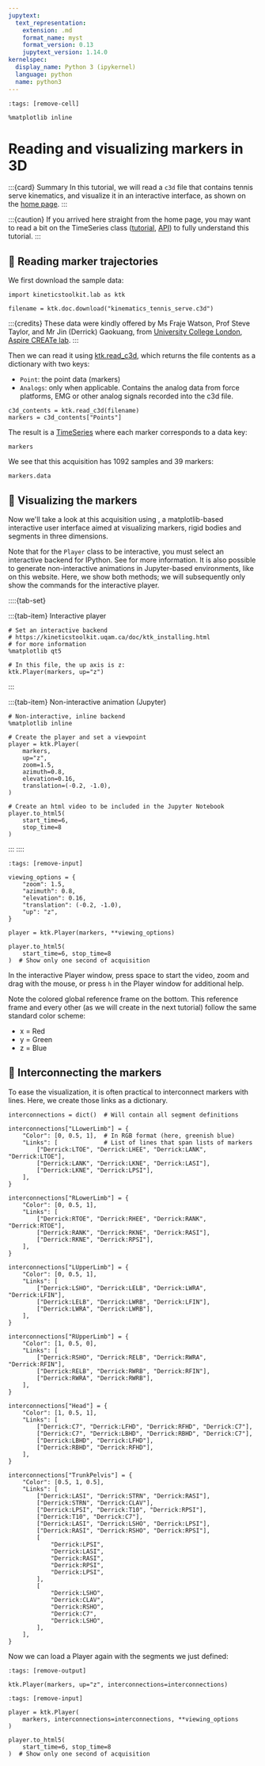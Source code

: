 ```yaml
---
jupytext:
  text_representation:
    extension: .md
    format_name: myst
    format_version: 0.13
    jupytext_version: 1.14.0
kernelspec:
  display_name: Python 3 (ipykernel)
  language: python
  name: python3
---
```


```{code-cell} ipython3
:tags: [remove-cell]

%matplotlib inline
```

# Reading and visualizing markers in 3D

:::{card} Summary
In this tutorial, we will read a `c3d` file that contains tennis serve kinematics, and visualize it in an interactive interface, as shown on the [home page](index.md).
:::

:::{caution}
If you arrived here straight from the home page, you may want to read a bit on the TimeSeries class ([tutorial](timeseries.md), [API](api/ktk.TimeSeries.rst)) to fully understand this tutorial.
:::


## 📄 Reading marker trajectories

We first download the sample data:

```{code-cell} ipython3
import kineticstoolkit.lab as ktk

filename = ktk.doc.download("kinematics_tennis_serve.c3d")
```

:::{credits}
These data were kindly offered by Ms Fraje Watson, Prof Steve Taylor, and Mr Jin (Derrick) Gaokuang, from [University College London](https://www.ucl.ac.uk/), [Aspire CREATe lab](https://ucl.ac.uk/aspire-create).
:::

Then we can read it using [ktk.read_c3d](api/ktk.read_c3d.rst), which returns the file contents as a dictionary with two keys:
- `Point`: the point data (markers)
- `Analogs`: only when applicable. Contains the analog data from force platforms, EMG or other analog signals recorded into the c3d file.

```{code-cell} ipython3
c3d_contents = ktk.read_c3d(filename)
markers = c3d_contents["Points"]
```

The result is a [TimeSeries](api/ktk.TimeSeries.rst) where each marker corresponds to a data key:

```{code-cell} ipython3
markers
```

We see that this acquisition has 1092 samples and 39 markers:

```{code-cell} ipython3
markers.data
```

## 📄 Visualizing the markers

Now we'll take a look at this acquisition using [](api/ktk.Player.rst), a matplotlib-based interactive user interface aimed at visualizing markers, rigid bodies and segments in three dimensions.

Note that for the `Player` class to be interactive, you must select an interactive backend for IPython. See [](installing.md) for more information. It is also possible to generate non-interactive animations in Jupyter-based environments, like on this website. Here, we show both methods; we will subsequently only show the commands for the interactive player.

::::{tab-set}

:::{tab-item} Interactive player
```
# Set an interactive backend
# https://kineticstoolkit.uqam.ca/doc/ktk_installing.html
# for more information
%matplotlib qt5

# In this file, the up axis is z:
ktk.Player(markers, up="z")
```
:::

:::{tab-item} Non-interactive animation (Jupyter)
```
# Non-interactive, inline backend
%matplotlib inline

# Create the player and set a viewpoint
player = ktk.Player(
    markers,
    up="z",
    zoom=1.5,
    azimuth=0.8,
    elevation=0.16,
    translation=(-0.2, -1.0),
)

# Create an html video to be included in the Jupyter Notebook
player.to_html5(
    start_time=6,
    stop_time=8
)
```

:::
::::

```{code-cell} ipython3
:tags: [remove-input]

viewing_options = {
    "zoom": 1.5,
    "azimuth": 0.8,
    "elevation": 0.16,
    "translation": (-0.2, -1.0),
    "up": "z",
}

player = ktk.Player(markers, **viewing_options)

player.to_html5(
    start_time=6, stop_time=8
)  # Show only one second of acquisition
```

In the interactive Player window, press space to start the video, zoom and drag with the mouse, or press `h` in the Player window for additional help.

Note the colored global reference frame on the bottom. This reference frame and every other (as we will create in the next tutorial) follow the same standard color scheme:

- x = Red
- y = Green
- z = Blue

## 📄 Interconnecting the markers

To ease the visualization, it is often practical to interconnect markers with lines. Here, we create those links as a dictionary.

```{code-cell} ipython3
interconnections = dict()  # Will contain all segment definitions

interconnections["LLowerLimb"] = {
    "Color": [0, 0.5, 1],  # In RGB format (here, greenish blue)
    "Links": [             # List of lines that span lists of markers
        ["Derrick:LTOE", "Derrick:LHEE", "Derrick:LANK", "Derrick:LTOE"],
        ["Derrick:LANK", "Derrick:LKNE", "Derrick:LASI"],
        ["Derrick:LKNE", "Derrick:LPSI"],
    ],
}

interconnections["RLowerLimb"] = {
    "Color": [0, 0.5, 1],
    "Links": [
        ["Derrick:RTOE", "Derrick:RHEE", "Derrick:RANK", "Derrick:RTOE"],
        ["Derrick:RANK", "Derrick:RKNE", "Derrick:RASI"],
        ["Derrick:RKNE", "Derrick:RPSI"],
    ],
}

interconnections["LUpperLimb"] = {
    "Color": [0, 0.5, 1],
    "Links": [
        ["Derrick:LSHO", "Derrick:LELB", "Derrick:LWRA", "Derrick:LFIN"],
        ["Derrick:LELB", "Derrick:LWRB", "Derrick:LFIN"],
        ["Derrick:LWRA", "Derrick:LWRB"],
    ],
}

interconnections["RUpperLimb"] = {
    "Color": [1, 0.5, 0],
    "Links": [
        ["Derrick:RSHO", "Derrick:RELB", "Derrick:RWRA", "Derrick:RFIN"],
        ["Derrick:RELB", "Derrick:RWRB", "Derrick:RFIN"],
        ["Derrick:RWRA", "Derrick:RWRB"],
    ],
}

interconnections["Head"] = {
    "Color": [1, 0.5, 1],
    "Links": [
        ["Derrick:C7", "Derrick:LFHD", "Derrick:RFHD", "Derrick:C7"],
        ["Derrick:C7", "Derrick:LBHD", "Derrick:RBHD", "Derrick:C7"],
        ["Derrick:LBHD", "Derrick:LFHD"],
        ["Derrick:RBHD", "Derrick:RFHD"],
    ],
}

interconnections["TrunkPelvis"] = {
    "Color": [0.5, 1, 0.5],
    "Links": [
        ["Derrick:LASI", "Derrick:STRN", "Derrick:RASI"],
        ["Derrick:STRN", "Derrick:CLAV"],
        ["Derrick:LPSI", "Derrick:T10", "Derrick:RPSI"],
        ["Derrick:T10", "Derrick:C7"],
        ["Derrick:LASI", "Derrick:LSHO", "Derrick:LPSI"],
        ["Derrick:RASI", "Derrick:RSHO", "Derrick:RPSI"],
        [
            "Derrick:LPSI",
            "Derrick:LASI",
            "Derrick:RASI",
            "Derrick:RPSI",
            "Derrick:LPSI",
        ],
        [        
            "Derrick:LSHO",
            "Derrick:CLAV",
            "Derrick:RSHO",
            "Derrick:C7",
            "Derrick:LSHO",
        ],
    ],
}
```

Now we can load a Player again with the segments we just defined:

```{code-cell} ipython3
:tags: [remove-output]

ktk.Player(markers, up="z", interconnections=interconnections)
```

```{code-cell} ipython3
:tags: [remove-input]

player = ktk.Player(
    markers, interconnections=interconnections, **viewing_options
)

player.to_html5(
    start_time=6, stop_time=8
)  # Show only one second of acquisition
```
